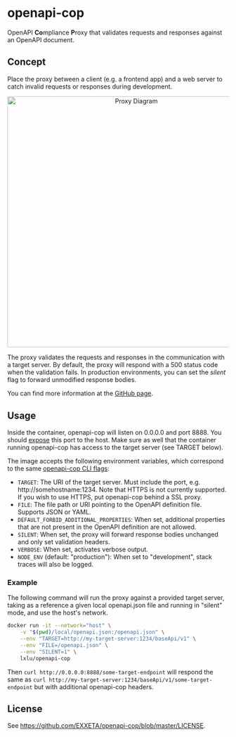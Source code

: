 # openapi-cop

OpenAPI **Co**mpliance **P**roxy that validates requests and responses against an OpenAPI document.

## Concept

Place the proxy between a client (e.g. a frontend app) and a web server to catch invalid requests or responses during
development.

<p align="center">
  <img src="https://raw.githubusercontent.com/EXXETA/openapi-cop/master/docs/resources/diagram.png" alt="Proxy Diagram" width="571.5">
</p>

The proxy validates the requests and responses in the communication with a target server. By default, the proxy will
respond with a 500 status code when the validation fails. In production environments, you can set the _silent_ flag to
forward unmodified response bodies.

You can find more information at the [GitHub page](https://github.com/EXXETA/openapi-cop).

## Usage

Inside the container, openapi-cop will listen on 0.0.0.0 and port 8888. You
should [expose](https://docs.docker.com/config/containers/container-networking/) this port to the host. Make sure
as well that the container running openapi-cop has access to the target server (see TARGET below).

The image accepts the following environment variables, which correspond to the
same [openapi-cop CLI flags](https://github.com/EXXETA/openapi-cop#cli-usage):

- `TARGET`: The URI of the target server. Must include the port, e.g. http:\/\/somehostname:1234. Note that HTTPS is not
  currently supported. If you wish to use HTTPS, put openapi-cop behind a SSL proxy.
- `FILE`: The file path or URI pointing to the OpenAPI definition file. Supports JSON or YAML.
- `DEFAULT_FORBID_ADDITIONAL_PROPERTIES`: When set, additional properties that are not present in the OpenAPI definition
  are not allowed.
- `SILENT`: When set, the proxy will forward response bodies unchanged and only set validation headers.
- `VERBOSE`: When set, activates verbose output.
- `NODE_ENV` (default: "production"): When set to "development", stack traces will also be logged.

### Example

The following command will run the proxy against a provided target server, taking as a reference a given local
openapi.json file and running in "silent" mode, and use the host's network.

```bash
docker run -it --network="host" \
    -v "$(pwd)/local/openapi.json:/openapi.json" \
    --env "TARGET=http://my-target-server:1234/baseApi/v1" \
    --env "FILE=/openapi.json" \
    --env "SILENT=1" \
    lxlu/openapi-cop
```

Then `curl http://0.0.0.0:8888/some-target-endpoint` will respond the same
as `curl http://my-target-server:1234/baseApi/v1/some-target-endpoint` but with additional openapi-cop headers.

## License

See https://github.com/EXXETA/openapi-cop/blob/master/LICENSE.
